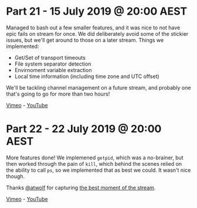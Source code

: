 # Part 21 - 15 July 2019 @ 20:00 AEST

Managed to bash out a few smaller features, and it was nice to not have epic fails on stream for once. We did deliberately avoid some of the stickier issues, but we'll get around to those on a later stream. Things we implemented:

* Get/Set of transport timeouts
* File system separator detection
* Envirnoment variable extraction
* Local time information (including time zone and UTC offset)

We'll be tackling channel management on a future stream, and probably one that's going to go for more than two hours!

[Vimeo](https://vimeo.com/348152283) - [YouTube](https://youtu.be/EmhslnJ7Ljg)

# Part 22 - 22 July 2019 @ 20:00 AEST

More features done! We implemened `getpid`, which was a no-brainer, but then worked through the pain of `kill`, which behind the scenes relied on the ability to call `ps`, so we implemented that as best we could. It wasn't nice though.

Thanks [@atwolf](https://twitter.com/atwolf) for capturing [the best moment of the stream](https://clips.twitch.tv/SpicyRamshackleCasetteWow).

[Vimeo](https://vimeo.com/349435899) - [YouTube](https://youtu.be/H4HRblDpCrs)
